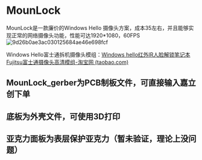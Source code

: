 # MounLock

MounLock是一款廉价的Windows Hello 摄像头方案，成本35左右，并且能够实现正常的网络摄像头功能，性能可达1920*1080，60FPS
![9d26b0ae3ac030125684ae46e698fcf](https://github.com/xujianle/MounLock/assets/58109810/eede4f78-927a-4ec8-b653-918b6b2dfa16)


Windows Hello富士通拆机摄像头模组：[Windows hello红外IR人脸解锁笔记本Fujitsu富士通摄像头高清模组-淘宝网 (taobao.com)](https://item.taobao.com/item.htm?_u=t2028o4ct80d1a&id=756175165722&spm=a1z09.2.0.0.25902e8dAIIzja)

## MounLock_gerber为PCB制板文件，可直接输入嘉立创下单
## 底板为外壳文件，可使用3D打印
## 亚克力面板为表层保护亚克力（暂未验证，理论上没问题）
